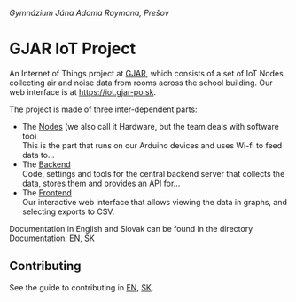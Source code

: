 *Gymnázium Jána Adama Raymana, Prešov*

# GJAR IoT Project

An Internet of Things project at [GJAR](https://www.gjar-po.sk), which consists of a set of IoT Nodes collecting air and noise data from rooms across the school building. Our web interface is at <https://iot.gjar-po.sk>.

The project is made of three inter-dependent parts:

* The [Nodes](https://github.com/GJAR-IoT/GJAR-IoT-Node) (we also call it Hardware, but the team deals with software too)  
  This is the part that runs on our Arduino devices and uses Wi-fi to feed data to...
* The [Backend](https://github.com/GJAR-IoT/GJAR-IoT-Backend)  
  Code, settings and tools for the central backend server that collects the data, stores them and provides an API for...
* The [Frontend](https://github.com/GJAR-IoT/GJAR-IoT-Frontend)  
  Our interactive web interface that allows viewing the data in graphs, and selecting exports to CSV.

Documentation in English and Slovak can be found in the directory Documentation: [EN](/Documentation/en/README.md), [SK](/Documentation/sk/README.md)

## Contributing

See the guide to contributing in [EN](Documentation/en/contributing.md), [SK](Documentation/sk/contributing.md).
